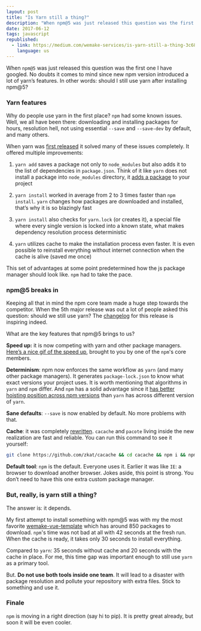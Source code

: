 ```yaml
---
layout: post
title: "Is Yarn still a thing?"
description: "When npm@5 was just released this question was the first one I have googled. No doubts it comes to mind since new npm version introduced a lot of yarn’s features. In other words: should I still use yarn after installing npm@5?"
date: 2017-06-12
tags: javascript
republished:
  - link: https://medium.com/wemake-services/is-yarn-still-a-thing-3c6886410c83
    language: us
---
```


When `npm@5` was just released this question was the first one I have googled.
No doubts it comes to mind since new npm version introduced a lot of yarn’s features.
In other words: should I still use yarn after installing npm@5?

### Yarn features

Why do people use yarn in the first place? `npm` had some known issues.
Well, we all have been there: downloading and installing packages for hours, resolution hell, not using essential `--save` and `--save-dev` by default, and many others.

When yarn was [first released](https://code.facebook.com/posts/1840075619545360) it solved many of these issues completely. It offered multiple improvements:

1. `yarn add` saves a package not only to `node_modules` but also adds it to the list of dependencies in `package.json`. Think of it like `yarn` does not install a package into `node_modules` directory, it [adds a package](https://yarnpkg.com/en/docs/managing-dependencies) to your project

2. `yarn install` worked in average from 2 to 3 times faster than `npm install`. `yarn` changes how packages are downloaded and installed, that’s why it is so blazingly fast

3. `yarn install` also checks for `yarn.lock` (or creates it), a special file where every single version is locked into a known state, what makes dependency resolution process deterministic

4. `yarn` utilizes cache to make the installation process even faster. It is even possible to reinstall everything without internet connection when the cache is alive (saved me once)

This set of advantages at some point predetermined how the js package manager should look like. `npm` had to take the pace.

### npm@5 breaks in

Keeping all that in mind the npm core team made a huge step towards the competitor. When the 5th major release was out a lot of people asked this question: should we still use yarn? The [changelog](http://blog.npmjs.org/post/161081169345/v500) for this release is inspiring indeed.

What are the key features that npm@5 brings to us?

**Speed up:** it is now competing with yarn and other package managers.
[Here’s a nice gif of the speed up](https://twitter.com/maybekatz/status/855362606713851904), brought to you by one of the `npm`'s core members.


**Determinism**: npm now enforces the same workflow as `yarn` (and many other package managers). It generates `package-lock.json` to know what exact versions your project uses. It is worth mentioning that algorithms in `yarn` and `npm` differ. And `npm` has a solid advantage since it [has better hoisting position across npm versions](https://yarnpkg.com/blog/2017/05/31/determinism/) than `yarn` has across different version of `yarn`.

**Sane defaults**: `--save` is now enabled by default. No more problems with that.

**Cache**: it was completely [rewritten](https://github.com/npm/npm/pull/15666). `cacache` and `pacote` living inside the new realization are fast and reliable. You can run this command to see it yourself:

```bash
git clone https://github.com/zkat/cacache && cd cacache && npm i && npm run benchmarks
```

**Default tool**: `npm` is the default. Everyone uses it. Earlier it was like `IE`: a browser to download another browser. Jokes aside, this point is strong. You don’t need to have this one extra custom package manager.

### But, really, is yarn still a thing?

The answer is: it depends.

My first attempt to install something with npm@5 was with my the most favorite [wemake-vue-template](https://github.com/wemake-services/wemake-vue-template) which has around 850 packages to download. `npm`'s time was not bad at all with 42 seconds at the fresh run. When the cache is ready, it takes only 30 seconds to install everything.

Compared to `yarn`: 35 seconds without cache and 20 seconds with the cache in place. For me, this time gap was important enough to still use `yarn` as a primary tool.

But. **Do not use both tools inside one team**. It will lead to a disaster with package resolution and pollute your repository with extra files. Stick to something and use it.

### Finale

`npm` is moving in a right direction (say hi to pip).
It is pretty great already, but soon it will be even cooler.
